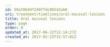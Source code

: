 ```yaml
---
id: 58af064df2407fdc08542ab8
uri: treatment/timelines/oral-mucosal-lesions
title: Oral mucosal lesions
type: page
order: 0
updated_at: 2017-06-12T12:14:27Z
created_at: 2017-02-23T15:57:01Z
---
```


